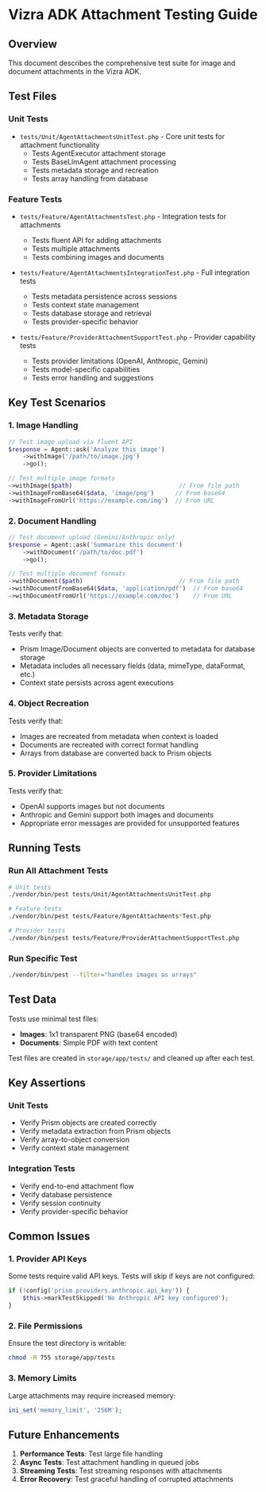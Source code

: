 # Vizra ADK Attachment Testing Guide

## Overview

This document describes the comprehensive test suite for image and document attachments in the Vizra ADK.

## Test Files

### Unit Tests
- `tests/Unit/AgentAttachmentsUnitTest.php` - Core unit tests for attachment functionality
  - Tests AgentExecutor attachment storage
  - Tests BaseLlmAgent attachment processing
  - Tests metadata storage and recreation
  - Tests array handling from database

### Feature Tests
- `tests/Feature/AgentAttachmentsTest.php` - Integration tests for attachments
  - Tests fluent API for adding attachments
  - Tests multiple attachments
  - Tests combining images and documents
  
- `tests/Feature/AgentAttachmentsIntegrationTest.php` - Full integration tests
  - Tests metadata persistence across sessions
  - Tests context state management
  - Tests database storage and retrieval
  - Tests provider-specific behavior

- `tests/Feature/ProviderAttachmentSupportTest.php` - Provider capability tests
  - Tests provider limitations (OpenAI, Anthropic, Gemini)
  - Tests model-specific capabilities
  - Tests error handling and suggestions

## Key Test Scenarios

### 1. Image Handling
```php
// Test image upload via fluent API
$response = Agent::ask('Analyze this image')
    ->withImage('/path/to/image.jpg')
    ->go();

// Test multiple image formats
->withImage($path)                              // From file path
->withImageFromBase64($data, 'image/png')      // From base64
->withImageFromUrl('https://example.com/img')  // From URL
```

### 2. Document Handling
```php
// Test document upload (Gemini/Anthropic only)
$response = Agent::ask('Summarize this document')
    ->withDocument('/path/to/doc.pdf')
    ->go();

// Test multiple document formats
->withDocument($path)                           // From file path
->withDocumentFromBase64($data, 'application/pdf')  // From base64
->withDocumentFromUrl('https://example.com/doc')    // From URL
```

### 3. Metadata Storage
Tests verify that:
- Prism Image/Document objects are converted to metadata for database storage
- Metadata includes all necessary fields (data, mimeType, dataFormat, etc.)
- Context state persists across agent executions

### 4. Object Recreation
Tests verify that:
- Images are recreated from metadata when context is loaded
- Documents are recreated with correct format handling
- Arrays from database are converted back to Prism objects

### 5. Provider Limitations
Tests verify that:
- OpenAI supports images but not documents
- Anthropic and Gemini support both images and documents
- Appropriate error messages are provided for unsupported features

## Running Tests

### Run All Attachment Tests
```bash
# Unit tests
./vendor/bin/pest tests/Unit/AgentAttachmentsUnitTest.php

# Feature tests
./vendor/bin/pest tests/Feature/AgentAttachments*Test.php

# Provider tests
./vendor/bin/pest tests/Feature/ProviderAttachmentSupportTest.php
```

### Run Specific Test
```bash
./vendor/bin/pest --filter="handles images as arrays"
```

## Test Data

Tests use minimal test files:
- **Images**: 1x1 transparent PNG (base64 encoded)
- **Documents**: Simple PDF with text content

Test files are created in `storage/app/tests/` and cleaned up after each test.

## Key Assertions

### Unit Tests
- Verify Prism objects are created correctly
- Verify metadata extraction from Prism objects
- Verify array-to-object conversion
- Verify context state management

### Integration Tests
- Verify end-to-end attachment flow
- Verify database persistence
- Verify session continuity
- Verify provider-specific behavior

## Common Issues

### 1. Provider API Keys
Some tests require valid API keys. Tests will skip if keys are not configured:
```php
if (!config('prism.providers.anthropic.api_key')) {
    $this->markTestSkipped('No Anthropic API key configured');
}
```

### 2. File Permissions
Ensure the test directory is writable:
```bash
chmod -R 755 storage/app/tests
```

### 3. Memory Limits
Large attachments may require increased memory:
```php
ini_set('memory_limit', '256M');
```

## Future Enhancements

1. **Performance Tests**: Test large file handling
2. **Async Tests**: Test attachment handling in queued jobs
3. **Streaming Tests**: Test streaming responses with attachments
4. **Error Recovery**: Test graceful handling of corrupted attachments